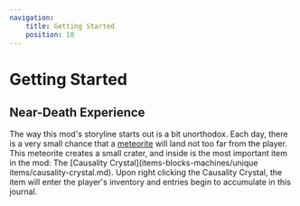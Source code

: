 ```yaml
---
navigation:
    title: Getting Started
    position: 10
---
```


# Getting Started

## Near-Death Experience

The way this mod's storyline starts out is a bit unorthodox. Each day, there is a very small chance that a [meteorite](lore/time-loop/meteorite.md) will land not too far from the player. This meteorite creates a small crater, and inside is the most important item in the mod: The [Causality Crystal](items-blocks-machines/unique items/causality-crystal.md). Upon right clicking the Causality Crystal, the item will enter the player's inventory and entries begin to accumulate in this journal.